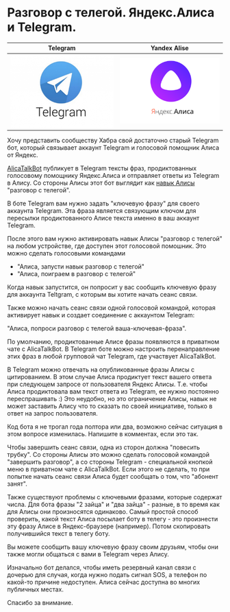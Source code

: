 # Разговор с телегой. Яндекс.Алиса и Telegram.

  Telegram    |  Yandex Alise
:-------------------------:|:-------------------------:
![Telegram](img/telegram.png) | ![Yandex Alise](img/alisa-yandex.png)

Хочу представить сообществу Хабра свой достаточно старый Telegram бот, который связывает аккаунт Telegram и голосовой помощник Алиса от Яндекс.

[AlicaTalkBot](https://t.me/AlicaTalkBot) публикует в Telegram тексты фраз, продиктованных голосовому помощнику Яндекс.Алиса и отправляет ответы из Telegram в Алису.
Со стороны Алисы этот бот выглядит как [навык Алисы](https://dialogs.yandex.ru/store/skills/3e28e363-razgovor-s-telegoj/) "разговор с телегой".

В боте Telegram вам нужно задать "ключевую фразу" для своего аккаунта Telegram.
Эта фраза является связующим ключом для пересылки продиктованного Алисе текста именно в ваш аккаунт Telegram.

После этого вам нужно активировать навык Алисы "разговор с телегой" на любом устройстве, где доступен этот голосовой помошник.
Это можно сделать голосовыми командами

- "Алиса, запусти навык разговор с телегой"
- "Алиса, поиграем в разговор с телегой"

Когда навык запустится, он попросит у вас сообщить ключевую фразу для аккаунта Teltgram, с которым вы хотите начать сеанс связи.

Также можно начать сеанс связи одной голосовой командой, которая активирует навык и создает соединение с аккаунтом Telegram:

"Алиса, попроси разговор с телегой ваша-ключевая-фраза".

По умолчанию, продиктованные Алисе фразы появляются в приватном чате с AlicaTalkBot.
В Telegram боте можно настроить перенаправление этих фраз в любой групповой чат Telegram, где участвует AlicaTalkBot.

В Telegram можно отвечать на опубликованные фразы Алисы с цитированием.
В этом случае Алиса продиктует текст вашего ответа при следующем запросе от пользователя Яндекс Алисы.
Т.е. чтобы Алиса продиктовала вам текст ответа из Telegram, ее нужно постоянно переспрашивать :)
Это неудобно, но это ограничение Алисы, навык не может заставить Алису что то сказать по своей инициативе, только в ответ на запрос пользователя.

Код бота я не трогал года полтора или два, возможно сейчас ситуация в этом вопросе изменилась. Напишите в комментах, если это так.

Чтобы завершить сеанс связи, одна из сторон должна "повесить трубку".
Со стороны Алисы это можно сделать голосовой командой "завершить разговор", а со стороны Telegram - специальной кнопкой меню в приватном чате с AlicaTalkBot.
Если этого не сделать, то при попытке начать сеанс связи Алиса будет сообщать о том, что "абонент занят".

Также существуют проблемы с ключевыми фразами, которые содержат числа.
Для бота фразы "2 зайца" и "два зайца" - разные, в то время как для Алисы они произносятся одинаково.
Самый простой способ проверить, какой текст Алиса посылает боту в телегу - это произнести эту фразу Алисе в Яндекс-браузере (например).
Потом скопировать получившийся текст в телегу боту.

Вы можете сообщить вашу ключевую фразу своим друзьям, чтобы они также могли общаться с вами в Telegram через Алису.

Изначально бот делался, чтобы иметь резервный канал связи с дочерью для случая, когда нужно подать сигнал SOS, а телефон по какой-то причине недоступен.
Алиса сейчас доступна во многих публичных местах.

Спасибо за внимание.
